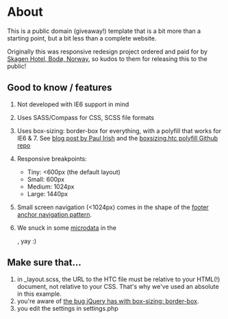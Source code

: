 # About

This is a public domain (giveaway!) template that is a bit more than a starting point, but a bit less than a complete website. 

Originally this was responsive redesign project ordered and paid for by [Skagen Hotel, Bodø, Norway](http://skagen-hotel.no), so kudos to them for releasing this to the public!

## Good to know / features

1.  Not developed with IE6 support in mind
2.  Uses SASS/Compass for CSS, SCSS file formats
3.  Uses box-sizing: border-box for everything, with a polyfill that works for IE6 & 7. See [blog post by Paul Irish](http://paulirish.com/2012/box-sizing-border-box-ftw/) and the [boxsizing.htc polyfill Github repo](https://github.com/Schepp/box-sizing-polyfill)
4.  Responsive breakpoints:
    *  Tiny: <600px (the default layout)
    *  Small: 600px
    *  Medium: 1024px
    *  Large: 1440px

5.  Small screen navigation (<1024px) comes in the shape of the [footer anchor navigation pattern](http://bradfrostweb.com/blog/web/responsive-nav-patterns/#footer-anchor).
6.  We snuck in some [microdata](http://schema.org) in the <footer>, yay :)

## Make sure that…
1.  in _layout.scss, the URL to the HTC file must be relative to your HTML(!) document, not relative to your CSS. That's why we've used an absolute in this example.
2.  you're aware of [the bug jQuery has with box-sizing: border-box](http://bugs.jquery.com/ticket/11004).
3.  you edit the settings in settings.php